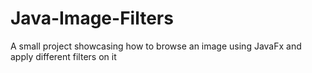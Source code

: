 # Java-Image-Filters
A small project showcasing how to browse an image using JavaFx and apply different filters on it
